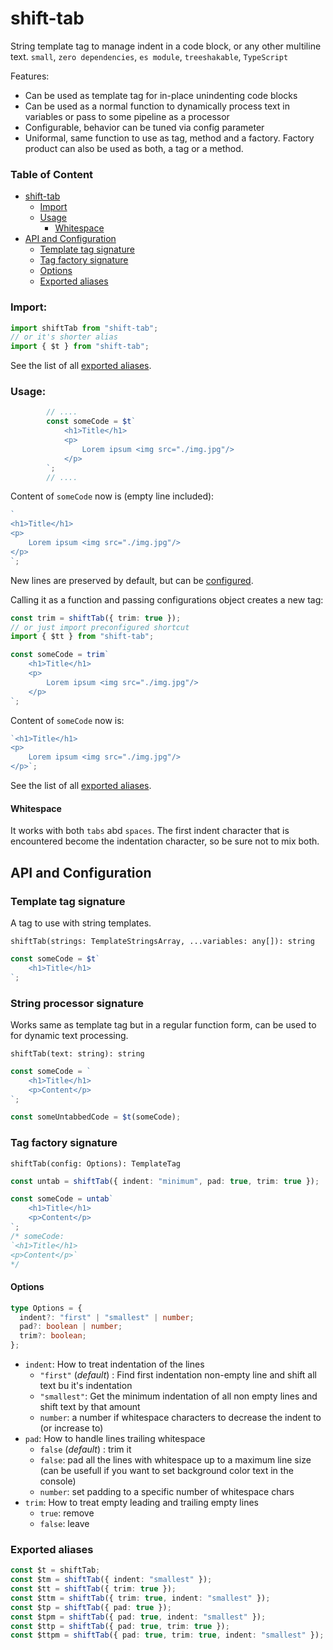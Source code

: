 # shift-tab

String template tag to manage indent in a code block, or any other multiline text. `small`, `zero dependencies`, `es module`, `treeshakable`, `TypeScript`

Features:

- Can be used as template tag for in-place unindenting code blocks
- Can be used as a normal function to dynamically process text in variables or pass to some pipeline as a processor
- Configurable, behavior can be tuned via config parameter
- Uniformal, same function to use as tag, method and a factory. Factory product can also be used as both, a tag or a method.

### Table of Content

- [shift-tab](#shift-tab)
  - [Import](#import)
  - [Usage](#usage)
    - [Whitespace](#whitespace)
- [API and Configuration](#api-and-configuration)
  - [Template tag signature](#template-tag-signature)
  - [Tag factory signature](#tag-factory-signature)
  - [Options](#options)
  - [Exported aliases](#exported-aliases)

### Import:

```ts
import shiftTab from "shift-tab";
// or it's shorter alias
import { $t } from "shift-tab";
```

See the list of all [exported aliases](#exported-aliases).

### Usage:

<!-- prettier-ignore -->
```ts
        // ....
        const someCode = $t`
            <h1>Title</h1>
            <p>
                Lorem ipsum <img src="./img.jpg"/>
            </p>
        `;
        // ....
```

Content of `someCode` now is (empty line included):

```js
`
<h1>Title</h1>
<p>
    Lorem ipsum <img src="./img.jpg"/>
</p>
`;
```

New lines are preserved by default, but can be [configured](#options).

Calling it as a function and passing configurations object creates a new tag:

```ts
const trim = shiftTab({ trim: true });
// or just import preconfigured shortcut
import { $tt } from "shift-tab";

const someCode = trim`
    <h1>Title</h1>
    <p>
        Lorem ipsum <img src="./img.jpg"/>
    </p>
`;
```

Content of `someCode` now is:

```js
`<h1>Title</h1>
<p>
    Lorem ipsum <img src="./img.jpg"/>
</p>`;
```

See the list of all [exported aliases](#exported-aliases).

#### Whitespace

It works with both `tabs` abd `spaces`. The first indent character that is encountered become the indentation character, so be sure not to mix both.

## API and Configuration

### Template tag signature

A tag to use with string templates.

`shiftTab(strings: TemplateStringsArray, ...variables: any[]): string`

```ts
const someCode = $t`
    <h1>Title</h1>
`;
```

### String processor signature

Works same as template tag but in a regular function form, can be used to for dynamic text processing.

`shiftTab(text: string): string`

```ts
const someCode = `
    <h1>Title</h1>
    <p>Content</p>
`;

const someUntabbedCode = $t(someCode);
```

### Tag factory signature

`shiftTab(config: Options): TemplateTag`

```ts
const untab = shiftTab({ indent: "minimum", pad: true, trim: true });

const someCode = untab`
    <h1>Title</h1>
    <p>Content</p>
`;
/* someCode:
`<h1>Title</h1>
<p>Content</p>`
*/
```

#### Options

```ts
type Options = {
  indent?: "first" | "smallest" | number;
  pad?: boolean | number;
  trim?: boolean;
};
```

- `indent`: How to treat indentation of the lines
  - `"first"` (_default_) : Find first indentation non-empty line and shift all text bu it's indentation
  - `"smallest"`: Get the minimum indentation of all non empty lines and shift text by that amount
  - `number`: a number if whitespace characters to decrease the indent to (or increase to)
- `pad`: How to handle lines trailing whitespace
  - `false` (_default_) : trim it
  - `false`: pad all the lines with whitespace up to a maximum line size (can be usefull if you want to set background color text in the console)
  - `number`: set padding to a specific number of whitespace chars
- `trim`: How to treat empty leading and trailing empty lines
  - `true`: remove
  - `false`: leave

### Exported aliases

```ts
const $t = shiftTab;
const $tm = shiftTab({ indent: "smallest" });
const $tt = shiftTab({ trim: true });
const $ttm = shiftTab({ trim: true, indent: "smallest" });
const $tp = shiftTab({ pad: true });
const $tpm = shiftTab({ pad: true, indent: "smallest" });
const $ttp = shiftTab({ pad: true, trim: true });
const $ttpm = shiftTab({ pad: true, trim: true, indent: "smallest" });
```
